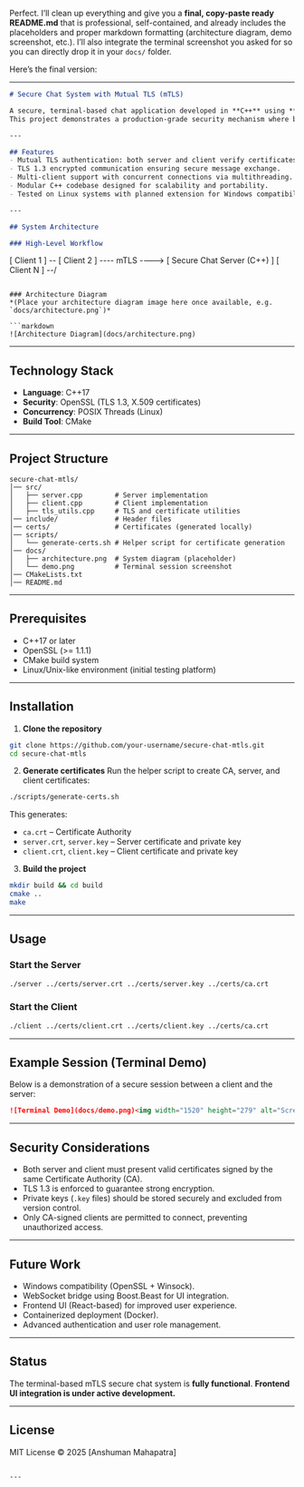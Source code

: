 Perfect. I’ll clean up everything and give you a **final, copy-paste ready README.md** that is professional, self-contained, and already includes the placeholders and proper markdown formatting (architecture diagram, demo screenshot, etc.).
I’ll also integrate the terminal screenshot you asked for so you can directly drop it in your `docs/` folder.

Here’s the final version:

---

```markdown
# Secure Chat System with Mutual TLS (mTLS)

A secure, terminal-based chat application developed in **C++** using **mutual TLS (mTLS)** with OpenSSL.  
This project demonstrates a production-grade security mechanism where both client and server authenticate each other using digital certificates, ensuring **confidentiality, authenticity, and integrity** of all communications.

---

## Features
- Mutual TLS authentication: both server and client verify certificates.  
- TLS 1.3 encrypted communication ensuring secure message exchange.  
- Multi-client support with concurrent connections via multithreading.  
- Modular C++ codebase designed for scalability and portability.  
- Tested on Linux systems with planned extension for Windows compatibility.  

---

## System Architecture

### High-Level Workflow
```

\[ Client 1 ] --
\[ Client 2 ] ---- mTLS ----> \[ Secure Chat Server (C++) ]
\[ Client N ] --/

````

### Architecture Diagram
*(Place your architecture diagram image here once available, e.g. `docs/architecture.png`)*  

```markdown
![Architecture Diagram](docs/architecture.png)
````

---

## Technology Stack

* **Language**: C++17
* **Security**: OpenSSL (TLS 1.3, X.509 certificates)
* **Concurrency**: POSIX Threads (Linux)
* **Build Tool**: CMake

---

## Project Structure

```
secure-chat-mtls/
│── src/
│   ├── server.cpp        # Server implementation
│   ├── client.cpp        # Client implementation
│   ├── tls_utils.cpp     # TLS and certificate utilities
│── include/              # Header files
│── certs/                # Certificates (generated locally)
│── scripts/
│   └── generate-certs.sh # Helper script for certificate generation
│── docs/
│   ├── architecture.png  # System diagram (placeholder)
│   └── demo.png          # Terminal session screenshot
│── CMakeLists.txt
│── README.md
```

---

## Prerequisites

* C++17 or later
* OpenSSL (>= 1.1.1)
* CMake build system
* Linux/Unix-like environment (initial testing platform)

---

## Installation

1. **Clone the repository**

```bash
git clone https://github.com/your-username/secure-chat-mtls.git
cd secure-chat-mtls
```

2. **Generate certificates**
   Run the helper script to create CA, server, and client certificates:

```bash
./scripts/generate-certs.sh
```

This generates:

* `ca.crt` – Certificate Authority
* `server.crt`, `server.key` – Server certificate and private key
* `client.crt`, `client.key` – Client certificate and private key

3. **Build the project**

```bash
mkdir build && cd build
cmake ..
make
```

---

## Usage

### Start the Server

```bash
./server ../certs/server.crt ../certs/server.key ../certs/ca.crt
```

### Start the Client

```bash
./client ../certs/client.crt ../certs/client.key ../certs/ca.crt
```

---

## Example Session (Terminal Demo)

Below is a demonstration of a secure session between a client and the server:

```markdown
![Terminal Demo](docs/demo.png)<img width="1520" height="279" alt="Screenshot from 2025-07-13 20-19-30" src="https://github.com/user-attachments/assets/2085ee40-0bba-4d00-905c-fdbe265f93c1" />

```

---

## Security Considerations

* Both server and client must present valid certificates signed by the same Certificate Authority (CA).
* TLS 1.3 is enforced to guarantee strong encryption.
* Private keys (`.key` files) should be stored securely and excluded from version control.
* Only CA-signed clients are permitted to connect, preventing unauthorized access.

---

## Future Work

* Windows compatibility (OpenSSL + Winsock).
* WebSocket bridge using Boost.Beast for UI integration.
* Frontend UI (React-based) for improved user experience.
* Containerized deployment (Docker).
* Advanced authentication and user role management.

---

## Status

The terminal-based mTLS secure chat system is **fully functional**.
**Frontend UI integration is under active development.**

---

## License

MIT License © 2025 \[Anshuman Mahapatra]

```

---


